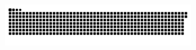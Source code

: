 <picture>
  <source media="(prefers-color-scheme: dark)" srcset="https://raw.githubusercontent.com/MarineHakobyan/MarineHakobyan/bccd7af60ef17d4309dd937b98de976cdaef44bf/github-contribution-grid-snake-dark.svg" />
  <source media="(prefers-color-scheme: light)" srcset="https://raw.githubusercontent.com/MarineHakobyan/MarineHakobyan/bccd7af60ef17d4309dd937b98de976cdaef44bf/github-contribution-grid-snake.svg" />
  <img alt="github-snake" src="https://raw.githubusercontent.com/MarineHakobyan/MarineHakobyan/bccd7af60ef17d4309dd937b98de976cdaef44bf/github-contribution-grid-snake-dark.svg" />
</picture>
